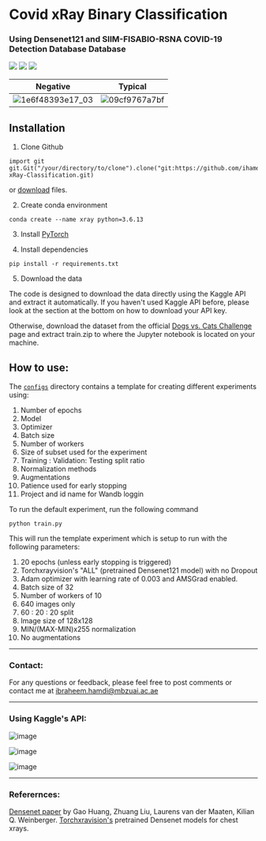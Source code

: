 # Covid xRay Binary Classification 
### Using Densenet121 and SIIM-FISABIO-RSNA COVID-19 Detection Database Database
<a href="https://www.anaconda.org/"><img src="https://img.shields.io/badge/conda-v4.10.3-blue.svg?logo=conda&style=for-the-badge" /></a>
<a href="https://pytorch.org/"><img src="https://img.shields.io/badge/PyTorch-v1.10.0-red.svg?logo=PyTorch&style=for-the-badge" /></a>
<a href="https://www.python.org/"><img src="https://img.shields.io/badge/python-v3.6.13-blue.svg?logo=python&style=for-the-badge" /></a>

Negative             |  Typical
:-------------------------:|:-------------------------:
![1e6f48393e17_03](https://user-images.githubusercontent.com/93069949/144041416-d3e5d620-a5b4-45ae-ac8f-331358622b00.png) | ![09cf9767a7bf](https://user-images.githubusercontent.com/93069949/144042579-0e26ae6c-d7c0-439a-b59a-497faf80bdd9.jpg)

## Installation
1. Clone Github
```
import git
git.Git("/your/directory/to/clone").clone("git:https://github.com/ihamdi/Covid-xRay-Classification.git)
```

or [download](https://github.com/ihamdi/Covid-xRay-Classification/archive/refs/heads/main.zip) files.

2. Create conda environment
```
conda create --name xray python=3.6.13
```

3. Install [PyTorch](https://pytorch.org/get-started/locally/)

4. Install dependencies
```
pip install -r requirements.txt
```

5. Download the data

The code is designed to download the data directly using the Kaggle API and extract it automatically. If you haven't used Kaggle API before, please look at the section at the bottom on how to download your API key. 

Otherwise, download the dataset from the official [Dogs vs. Cats Challenge](https://www.kaggle.com/c/dogs-vs-cats/data) page and extract train.zip to where the Jupyter notebook is located on your machine.

## How to use:
The [`configs`](https://github.com/Covid-xRay-Classification/configs/experiment/) directory contains a template for creating different experiments using:

1. Number of epochs
2. Model
3. Optimizer
4. Batch size
5. Number of workers
6. Size of subset used for the experiment
7. Training : Validation: Testing split ratio
8. Normalization methods
9. Augmentations
10. Patience used for early stopping
11. Project and id name for Wandb loggin

To run the default experiment, run the following command
```
python train.py
```

This will run the template experiment which is setup to run with the following parameters:
1. 20 epochs (unless early stopping is triggered)
2. Torchxrayvision's "ALL" (pretrained Densenet121 model) with no Dropout
3. Adam optimizer with learning rate of 0.003 and AMSGrad enabled.
4. Batch size of 32
5. Number of workers of 10
6. 640 images only
7. 60 : 20 : 20 split
8. Image size of 128x128
9. MIN/(MAX-MIN)x255 normalization
10. No augmentations


---

### Contact:

For any questions or feedback, please feel free to post comments or contact me at ibraheem.hamdi@mbzuai.ac.ae

---

### Using Kaggle's API:

![image](https://user-images.githubusercontent.com/93069949/144188576-d457568e-7cd2-42f2-ba08-9c41143d674d.png)

![image](https://user-images.githubusercontent.com/93069949/144188635-705e1e29-92ae-4aba-be66-0e1d2e1c29ca.png)

![image](https://user-images.githubusercontent.com/93069949/144188696-f535f9c8-3ed8-4e1b-8f0d-179d7e5be2a2.png)

---

### Referernces:

[Densenet paper](https://arxiv.org/abs/1608.06993) by Gao Huang, Zhuang Liu, Laurens van der Maaten, Kilian Q. Weinberger.
[Torchxravision's](https://github.com/mlmed/torchxrayvision) pretrained Densenet models for chest xrays.
